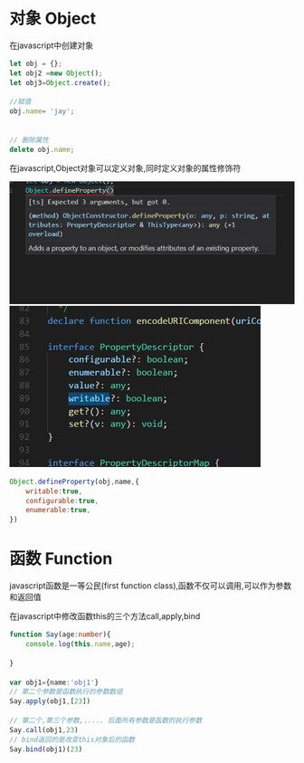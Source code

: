 # 对象 Object


在javascript中创建对象

```js
let obj = {};
let obj2 =new Object();
let obj3=Object.create();

//赋值
obj.name= 'jay';


// 删除属性
delete obj.name; 
```

在javascript,Object对象可以定义对象,同时定义对象的属性修饰符

![](../images/Object-defineProperty.png)
![](../images/PropertyDescriptor.png)


```javascript
Object.defineProperty(obj,name,{
    writable:true,
    configurable:true,
    enumerable:true,
})

```



# 函数 Function
javascript函数是一等公民(first function  class),函数不仅可以调用,可以作为参数和返回值


在javascript中修改函数this的三个方法call,apply,bind
```ts
function Say(age:number){
    console.log(this.name,age);

}

var obj1={name:'obj1'}
// 第二个参数是函数执行的参数数组
Say.apply(obj1,[23])

// 第二个,第三个参数,..... 后面所有参数是函数的执行参数
Say.call(obj1,23)
// bind返回的是改变this对象后的函数
Say.bind(obj1)(23)



```


